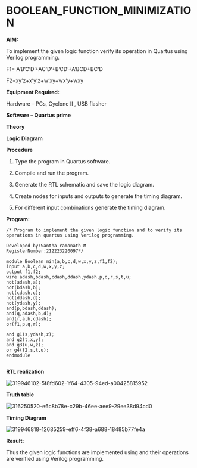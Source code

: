 # BOOLEAN_FUNCTION_MINIMIZATION

**AIM:**

To implement the given logic function verify its operation in Quartus using Verilog programming.

F1= A’B’C’D’+AC’D’+B’CD’+A’BCD+BC’D 

F2=xy’z+x’y’z+w’xy+wx’y+wxy

**Equipment Required:**

Hardware – PCs, Cyclone II , USB flasher

**Software – Quartus prime**

**Theory**

**Logic Diagram**

**Procedure**

1.	Type the program in Quartus software.

2.	Compile and run the program.

3.	Generate the RTL schematic and save the logic diagram.

4.	Create nodes for inputs and outputs to generate the timing diagram.

5.	For different input combinations generate the timing diagram.


**Program:**
```
/* Program to implement the given logic function and to verify its operations in quartus using Verilog programming. 

Developed by:Santha ramanath M
RegisterNumber:212223220097*/

module Boolean_min(a,b,c,d,w,x,y,z,f1,f2);
input a,b,c,d,w,x,y,z;
output f1,f2;
wire adash,bdash,cdash,ddash,ydash,p,q,r,s,t,u;
not(adash,a);
not(bdash,b);
not(cdash,c);
not(ddash,d);
not(ydash,y);
and(p,bdash,ddash);
and(q,adash,b,d);
and(r,a,b,cdash);
or(f1,p,q,r);

and g1(s,ydash,z);
and g2(t,x,y);
and g3(u,w,z);
or g4(f2,s,t,u);
endmodule


```
**RTL realization**

![319946102-5f8fd602-1f64-4305-94ed-a00425815952](https://github.com/Santharamanath/BOOLEAN_FUNCTION_MINIMIZATION/assets/149035289/5e88c768-1359-4de1-9c27-30b36608cacf)


**Truth table**

![316250520-e6c8b78e-c29b-46ee-aee9-29ee38d94cd0](https://github.com/Santharamanath/BOOLEAN_FUNCTION_MINIMIZATION/assets/149035289/f2ecbac4-57f6-4136-b61b-d6a708096c3c)



**Timing Diagram**

![319946818-12685259-eff6-4f38-a688-18485b77fe4a](https://github.com/Santharamanath/BOOLEAN_FUNCTION_MINIMIZATION/assets/149035289/37003697-22ae-4e2c-91ba-23a298de0604)


**Result:**

Thus the given logic functions are implemented using and their operations are verified using Verilog programming.


